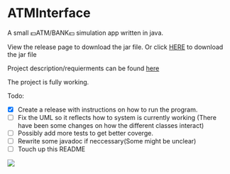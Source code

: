 # ATMInterface
A small :dollar:ATM/BANK:dollar: simulation app written in java.

View the release page to download the jar file. Or click [HERE](https://github.com/Novare-Potential/ATMInterface/tags) to download the jar file

Project description/requierments can be found [here](https://docs.google.com/document/d/1iOUQwnx9qJl4euzYNNb8Taq0tCa4gK1a)

The project is fully working.

Todo:

- [X] Create a release with instructions on how to run the program.
- [ ] Fix the UML so it reflects how to system is currently working (There have been some changes on how the different classes interact)
- [ ] Possibly add more tests to get better coverge.
- [ ] Rewrite some javadoc if neccessary(Some might be unclear)
- [ ] Touch up this README

![](http://www.plantuml.com/plantuml/png/ZLF1RjGm4BtxA-QuAvf3aU2mgbQbS6Wb18YgPpGaqwnLnpQUSOE4-7UoZcE2QLSzvisRz_oUdKiM3187ez0ODtuRz4zjUwKyjW_O4qIc0ByKG6kG6RuWy-X2bo201cwltxr-ynPyng-H3tcYhG2ZaUdpjoe2TxDUNfOmcIKFYmFzYzv7OpuLj3WNguI_Wk_E6K8BevP35t3S77rnSD7Ajg9qv1rhES6GW9RlAQmeP_EH0xMa7odK6z5tA7IN4sposIsD2_Jqmf9cjR10s_yB-t1LAlkeMIwEs3xLnggIRmFbysogTi-gOWjG6bsE-jcBTXPDzkafLPQ4RawHAiCvo1Hb3dA5zY75MEtU4hDsTW-iUnlzPllCsBXUssbQnFAarFBeTFVC4oZp-lxhySiklz1VSlCr-yIrft3OYWkmEohi01dykLB-79hecxc_7UpXA_s8nCA0m7CDXRFKieE9TsE5mgJ8gHYG0m5whzH2QfgKhdmdXVcv5QpONi3xzB9O9M3DLQcZfd4PoDz1zmVv-z-gIx9T7CmV)
